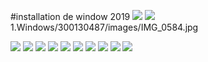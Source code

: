 #installation de window 2019
<img src=images/IMG_0584.jpg width='' height='' > </img>
<img src=images/IMG_0585.jpg width='' height='' > </img>
1.Windows/300130487/images/IMG_0584.jpg

<img src=images/IMG_0586.jpg width='' height='' > </img>
<img src=images/IMG_0587.jpg width='' height='' > </img>
<img src=images/IMG_0588.jpg width='' height='' > </img>
<img src=images/IMG_0590.jpg width='' height='' > </img>
<img src=images/IMG_0591.jpg width='' height='' > </img>
<img src=images/IMG_0592.jpg width='' height='' > </img>
<img src=images/IMG_0593.jpg width='' height='' > </img>
<img src=images/IMG_0596.jpg width='' height='' > </img>
<img src=images/IMG_0597.jpg width='' height='' > </img>
<img src=images/IMG_0598.jpg width='' height='' > </img>
